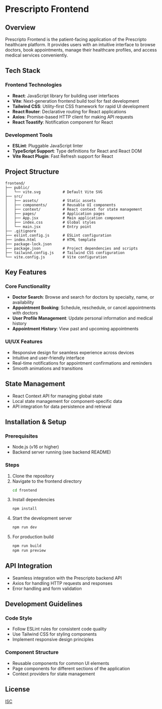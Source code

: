 # Prescripto Frontend

## Overview
Prescripto Frontend is the patient-facing application of the Prescripto healthcare platform. It provides users with an intuitive interface to browse doctors, book appointments, manage their healthcare profiles, and access medical services conveniently.

## Tech Stack

### Frontend Technologies
- **React**: JavaScript library for building user interfaces
- **Vite**: Next-generation frontend build tool for fast development
- **Tailwind CSS**: Utility-first CSS framework for rapid UI development
- **React Router**: Declarative routing for React applications
- **Axios**: Promise-based HTTP client for making API requests
- **React Toastify**: Notification component for React

### Development Tools
- **ESLint**: Pluggable JavaScript linter
- **TypeScript Support**: Type definitions for React and React DOM
- **Vite React Plugin**: Fast Refresh support for React

## Project Structure

```
frontend/
├── public/
│   └── vite.svg          # Default Vite SVG
├── src/
│   ├── assets/           # Static assets
│   ├── components/       # Reusable UI components
│   ├── context/          # React context for state management
│   ├── pages/            # Application pages
│   ├── App.jsx           # Main application component
│   ├── index.css         # Global styles
│   └── main.jsx          # Entry point
├── .gitignore
├── eslint.config.js      # ESLint configuration
├── index.html            # HTML template
├── package-lock.json
├── package.json          # Project dependencies and scripts
├── tailwind.config.js    # Tailwind CSS configuration
└── vite.config.js        # Vite configuration
```

## Key Features

### Core Functionality
- **Doctor Search**: Browse and search for doctors by specialty, name, or availability
- **Appointment Booking**: Schedule, reschedule, or cancel appointments with doctors
- **User Profile Management**: Update personal information and medical history
- **Appointment History**: View past and upcoming appointments

### UI/UX Features
- Responsive design for seamless experience across devices
- Intuitive and user-friendly interface
- Real-time notifications for appointment confirmations and reminders
- Smooth animations and transitions

## State Management
- React Context API for managing global state
- Local state management for component-specific data
- API integration for data persistence and retrieval

## Installation & Setup

### Prerequisites
- Node.js (v16 or higher)
- Backend server running (see backend README)

### Steps

1. Clone the repository
2. Navigate to the frontend directory
   ```bash
   cd frontend
   ```
3. Install dependencies
   ```bash
   npm install
   ```
4. Start the development server
   ```bash
   npm run dev
   ```
5. For production build
   ```bash
   npm run build
   npm run preview
   ```

## API Integration
- Seamless integration with the Prescripto backend API
- Axios for handling HTTP requests and responses
- Error handling and form validation

## Development Guidelines

### Code Style
- Follow ESLint rules for consistent code quality
- Use Tailwind CSS for styling components
- Implement responsive design principles

### Component Structure
- Reusable components for common UI elements
- Page components for different sections of the application
- Context providers for state management

## License
[ISC](https://opensource.org/licenses/ISC)
